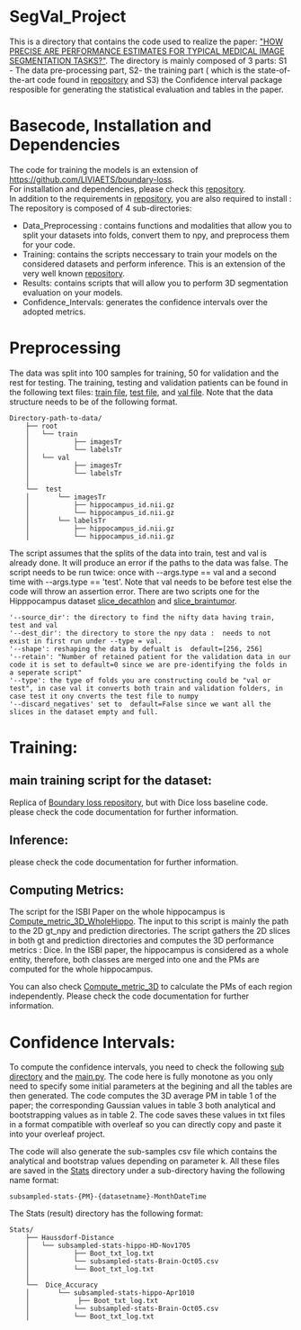 # SegVal_Project
This is a directory that contains the code used to realize the paper:  ["HOW PRECISE ARE PERFORMANCE ESTIMATES FOR TYPICAL MEDICAL IMAGE
SEGMENTATION TASKS?"](https://arxiv.org/abs/2210.14677). The directory is mainly composed of 3 parts: S1 - The data pre-processing part, 
S2- the training part ( which is the state-of-the-art code found in [repository](https://github.com/LIVIAETS/boundary-loss) and S3) the Confidence interval package 
resposible for generating the statistical evaluation and tables in the paper. 

# Basecode, Installation and Dependencies  
The code for training the models is an extension of https://github.com/LIVIAETS/boundary-loss. \
For installation and dependencies, please check this [repository](https://github.com/LIVIAETS/boundary-loss). \
In addition to the requirements in [repository](https://github.com/LIVIAETS/boundary-loss), you are also required to install : \
The repository is composed of 4 sub-directories: 
- Data_Preprocessing : contains functions and modalities that allow you to split your datasets into folds, convert them to npy, and preprocess them for your code.
- Training: contains the scripts neccessary to train your models on the considered datasets and perform inference. This is an extension of the very well known [repository](https://github.com/LIVIAETS/boundary-loss). 
- Results: contains scripts that will allow you to perform 3D segmentation evaluation on your models.
- Confidence_Intervals: generates the confidence intervals over the adopted metrics.


# Preprocessing
The data was split into 100 samples for training, 50 for validation and the rest for testing. The training, testing and validation patients can be found
in the following text files: [train file](./Data_Preprocessing/train.txt), [test file](./Data_Preprocessing/test.txt), 
and [val file](./Data_Preprocessing/val.txt). Note that the data structure needs to be of the following format. 

```
Directory-path-to-data/
    ├── root
    │   └── train
    │           ├── imagesTr
    │           └── labelsTr
    │   └── val
    │           ├── imagesTr
    │           └── labelsTr
    │       
    └──  test
    │       └── imagesTr
    │           ├── hippocampus_id.nii.gz
    │           └── hippocampus_id.nii.gz
    │       └── labelsTr
    │           ├── hippocampus_id.nii.gz
    │           └── hippocampus_id.nii.gz

```
The script assumes that the splits of the data into train, test and val is already done. It will produce an error if the paths to the 
data was false. The script needs to be run twice: once with --args.type == val and a second time with --args.type == 'test'. 
Note that val needs to be before test else the code will throw an assertion error.  There are two scripts one for the Hipppocampus dataset
[slice_decathlon](./Data_Preprocessing/slice_decathlon.py) and [slice_braintumor](./Data_Preprocessing/slice_braintumor.py).

```
'--source_dir': the directory to find the nifty data having train, test and val                
'--dest_dir': the directory to store the npy data :  needs to not exist in first run under --type = val.                  
'--shape': reshaping the data by defualt is  default=[256, 256]
'--retain': "Number of retained patient for the validation data in our code it is set to default=0 since we are pre-identifying the folds in a seperate script"
'--type': the type of folds you are constructing could be "val or test", in case val it converts both train and validation folders, in case test it ony cnverts the test file to numpy 
'--discard_negatives' set to  default=False since we want all the slices in the dataset empty and full. 
```

# Training: 
## main training script for the dataset: 

Replica of [Boundary loss repository](https://github.com/LIVIAETS/boundary-loss), but with Dice loss baseline code. 
please check the code documentation for further information. 
## Inference: 
please check the code documentation for further information.

## Computing Metrics:  
The script for the ISBI Paper on the whole hippocampus is [Compute_metric_3D_WholeHippo](./Training/Compute_metrics_3D_WholeHippo.py).
The input to this script is mainly the path to the 2D gt_npy and prediction directories. The script gathers the 2D slices in both gt and 
prediction directories and computes the 3D performance metrics : Dice. In the ISBI paper, the hippocampus is considered 
as a whole entity, therefore, both classes are merged into one and the PMs are computed for the whole hippocampus. 

You can also check [Compute_metric_3D](./Training/Compute_metrics_3D.py) to calculate the PMs of each region independently. 
Please check the code documentation for
further information.

# Confidence Intervals: 

To compute the confidence intervals, you need to check the following [sub directory](./Confidence_Intervals) and the [main.py](./Confidence_Intervals/main.py). The code here is 
fully monotone as you only need to specify some initial parameters at the begining and all the tables are then generated. 
The code computes the 3D average PM in table 1 of the paper; the corresponding Gaussian values in table 3 both analytical and 
bootstrapping values as in table 2. The code saves these values in txt files in a format compatible with overleaf so you 
can directly copy and paste it into your overleaf project. 

The code will also generate the sub-samples csv file which contains the analytical and bootstrap values depending on 
parameter k. All these files are saved in the [Stats](./Stats) directory under a sub-directory having the following name format:
```
subsampled-stats-{PM}-{datasetname}-MonthDateTime
```
The Stats (result) directory has the following format:

```
Stats/
    ├── Haussdorf-Distance
    │   └── subsampled-stats-hippo-HD-Nov1705
    │           ├── Boot_txt_log.txt
    │           └── subsampled-stats-Brain-Oct05.csv
    │           └── Boot_txt_log.txt
    │       
    └──  Dice_Accuracy
    │       └── subsampled-stats-hippo-Apr1010
    │            ├── Boot_txt_log.txt
    │           └── subsampled-stats-Brain-Oct05.csv
    │           └── Boot_txt_log.txt


```
